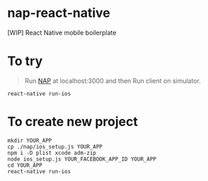 # nap-react-native
[WIP] React Native mobile boilerplate

# To try
> Run [NAP](https://github.com/rabbotio/nap) at localhost:3000 and then
> Run client on simulator.
```shell
react-native run-ios
```

# To create new project
```shell
mkdir YOUR_APP
cp ./nap/ios_setup.js YOUR_APP
npm i -D plist xcode adm-zip
node ios_setup.js YOUR_FACEBOOK_APP_ID YOUR_APP
cd YOUR_APP
react-native run-ios
```